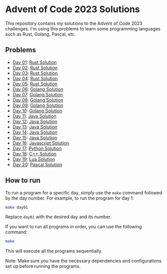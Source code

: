 # Advent of Code 2023 Solutions

This repository contains my solutions to the Advent of Code 2023 challenges. I'm using this problems to learn some programming languages such as Rust, Golang, Pascal, etc.

## Problems

- [Day 01](day01/description.txt): [Rust Solution](day01/src/main.rs)
- [Day 02](day02/description.txt): [Rust Solution](day02/src/main.rs)
- [Day 03](day03/description.txt): [Rust Solution](day03/src/main.rs)
- [Day 04](day04/description.txt): [Rust Solution](day04/src/main.rs)
- [Day 05](day05/description.txt): [Rust Solution](day05/src/main.rs)
- [Day 06](day06/description.txt): [Golang Solution](day06/main.go)
- [Day 07](day07/description.txt): [Golang Solution](day07/main.go)
- [Day 08](day08/description.txt): [Golang Solution](day08/main.go)
- [Day 09](day09/description.txt): [Golang Solution](day09/main.go)
- [Day 10](day10/description.txt): [Golang Solution](day10/main.go)
- [Day 11](day11/description.txt): [Java Solution](day11/Main.java)
- [Day 12](day12/description.txt): [Java Solution](day12/Main.java)
- [Day 13](day13/description.txt): [Java Solution](day13/Main.java)
- [Day 14](day14/description.txt): [Java Solution](day14/Main.java)
- [Day 15](day15/description.txt): [Java Solution](day15/Main.java)
- [Day 16](day16/description.txt): [Javascript Solution](day16/main.js)
- [Day 17](day17/description.txt): [Python Solution](day17/main.py)
- [Day 18](day18/description.txt): [C++ Solution](day18/main.cpp)
- [Day 19](day19/description.txt): [Lua Solution](day19/main.lua)
- [Day 20](day20/description.txt): [Pascal Solution](day20/main.pas)

## How to run

To run a program for a specific day, simply use the `make` command followed by the day number. For example, to run the program for day 1:

```bash
make day01
```

Replace `day01` with the desired day and its number.

If you want to run all programs in order, you can use the following command:

```bash
make
```

This will execute all the programs sequentially.

Note: Make sure you have the necessary dependencies and configurations set up before running the programs.
